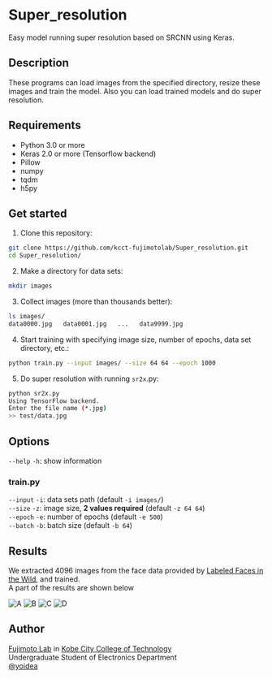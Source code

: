 # Super_resolution
Easy model running super resolution based on SRCNN using Keras.

## Description

These programs can load images from the specified directory, resize these images and train the model.
Also you can load trained models and do super resolution.

## Requirements

- Python 3.0 or more
- Keras 2.0 or more (Tensorflow backend)
- Pillow
- numpy
- tqdm
- h5py

## Get started

1. Clone this repository:
```sh
git clone https://github.com/kcct-fujimotolab/Super_resolution.git
cd Super_resolution/
```

2. Make a directory for data sets:
```sh
mkdir images
```

3. Collect images (more than thousands better):
```sh
ls images/
data0000.jpg   data0001.jpg   ...   data9999.jpg
```

4. Start training with specifying image size, number of epochs, data set directory, etc.:
```sh
python train.py --input images/ --size 64 64 --epoch 1000
```

5. Do super resolution with running `sr2x`.py:
```sh
python sr2x.py
Using TensorFlow backend.
Enter the file name (*.jpg)
>> test/data.jpg
```

## Options

`--help` `-h`: show information

### train.py

`--input` `-i`: data sets path (default `-i images/`)  
`--size` `-z`: image size, **2 values required** (default `-z 64 64`)  
`--epoch` `-e`: number of epochs (default `-e 500`)  
`--batch` `-b`: batch size (default `-b 64`)  

## Results

We extracted 4096 images from the face data provided by [Labeled Faces in the Wild](http://vis-www.cs.umass.edu/lfw/), and trained.  
A part of the results are shown below  

![A](https://i.imgur.com/pw5Ju2J.jpg)
![B](https://i.imgur.com/d0Kgf4Y.jpg)
![C](https://i.imgur.com/AMZi33p.jpg)
![D](https://i.imgur.com/9aUd7nK.jpg)

## Author

[Fujimoto Lab](http://www.kobe-kosen.ac.jp/~fujimoto/) in [Kobe City College of Technology](http://www.kobe-kosen.ac.jp)  
Undergraduate Student of Electronics Department  
[@yoidea](https://twitter.com/yoidea)